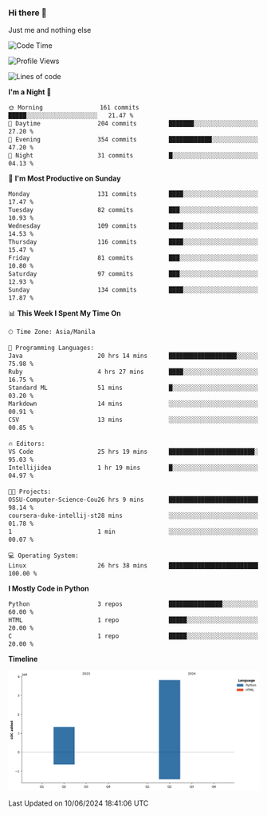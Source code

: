 ### Hi there 👋

Just me and nothing else


<!--START_SECTION:waka-->
![Code Time](http://img.shields.io/badge/Code%20Time-359%20hrs%2013%20mins-blue)

![Profile Views](http://img.shields.io/badge/Profile%20Views-16-blue)

![Lines of code](https://img.shields.io/badge/From%20Hello%20World%20I%27ve%20Written-5.1%20million%20lines%20of%20code-blue)

**I'm a Night 🦉** 

```text
🌞 Morning                161 commits         █████░░░░░░░░░░░░░░░░░░░░   21.47 % 
🌆 Daytime                204 commits         ███████░░░░░░░░░░░░░░░░░░   27.20 % 
🌃 Evening                354 commits         ████████████░░░░░░░░░░░░░   47.20 % 
🌙 Night                  31 commits          █░░░░░░░░░░░░░░░░░░░░░░░░   04.13 % 
```
📅 **I'm Most Productive on Sunday** 

```text
Monday                   131 commits         ████░░░░░░░░░░░░░░░░░░░░░   17.47 % 
Tuesday                  82 commits          ███░░░░░░░░░░░░░░░░░░░░░░   10.93 % 
Wednesday                109 commits         ████░░░░░░░░░░░░░░░░░░░░░   14.53 % 
Thursday                 116 commits         ████░░░░░░░░░░░░░░░░░░░░░   15.47 % 
Friday                   81 commits          ███░░░░░░░░░░░░░░░░░░░░░░   10.80 % 
Saturday                 97 commits          ███░░░░░░░░░░░░░░░░░░░░░░   12.93 % 
Sunday                   134 commits         ████░░░░░░░░░░░░░░░░░░░░░   17.87 % 
```


📊 **This Week I Spent My Time On** 

```text
🕑︎ Time Zone: Asia/Manila

💬 Programming Languages: 
Java                     20 hrs 14 mins      ███████████████████░░░░░░   75.98 % 
Ruby                     4 hrs 27 mins       ████░░░░░░░░░░░░░░░░░░░░░   16.75 % 
Standard ML              51 mins             █░░░░░░░░░░░░░░░░░░░░░░░░   03.20 % 
Markdown                 14 mins             ░░░░░░░░░░░░░░░░░░░░░░░░░   00.91 % 
CSV                      13 mins             ░░░░░░░░░░░░░░░░░░░░░░░░░   00.85 % 

🔥 Editors: 
VS Code                  25 hrs 19 mins      ████████████████████████░   95.03 % 
Intellijidea             1 hr 19 mins        █░░░░░░░░░░░░░░░░░░░░░░░░   04.97 % 

🐱‍💻 Projects: 
OSSU-Computer-Science-Cou26 hrs 9 mins       █████████████████████████   98.14 % 
coursera-duke-intellij-st28 mins             ░░░░░░░░░░░░░░░░░░░░░░░░░   01.78 % 
1                        1 min               ░░░░░░░░░░░░░░░░░░░░░░░░░   00.07 % 

💻 Operating System: 
Linux                    26 hrs 38 mins      █████████████████████████   100.00 % 
```

**I Mostly Code in Python** 

```text
Python                   3 repos             ███████████████░░░░░░░░░░   60.00 % 
HTML                     1 repo              █████░░░░░░░░░░░░░░░░░░░░   20.00 % 
C                        1 repo              █████░░░░░░░░░░░░░░░░░░░░   20.00 % 
```



**Timeline**

![Lines of Code chart](https://raw.githubusercontent.com/brutist/brutist/main/assets/bar_graph.png)


 Last Updated on 10/06/2024 18:41:06 UTC
<!--END_SECTION:waka-->
